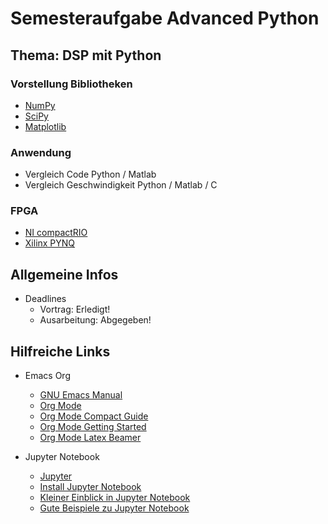 # Semesteraufgabe Advanced Python

## Thema: DSP mit Python

### Vorstellung Bibliotheken
* [NumPy](https://en.wikipedia.org/wiki/Numpy)
* [SciPy](https://en.wikipedia.org/wiki/Scipy)
* [Matplotlib](https://en.wikipedia.org/wiki/Matplotlib)

### Anwendung
* Vergleich Code Python / Matlab
* Vergleich Geschwindigkeit Python / Matlab / C

### FPGA
* [NI compactRIO](https://nifpga-python.readthedocs.io/en/latest/)
* [Xilinx PYNQ](http://www.pynq.io/)

## Allgemeine Infos
* Deadlines
  * Vortrag: Erledigt!
  * Ausarbeitung: Abgegeben!

## Hilfreiche Links
* Emacs Org
  * [GNU Emacs Manual](http://www.gnu.org/software/emacs/manual/html_node/emacs/index.html)
  * [Org Mode](https://orgmode.org/)
  * [Org Mode Compact Guide](https://orgmode.org/guide/)
  * [Org Mode Getting Started](https://orgmode.org/worg/org-tutorials/orgtutorial_dto.html)
  * [Org Mode Latex Beamer](https://orgmode.org/worg/exporters/beamer/tutorial.html)

* Jupyter Notebook
  * [Jupyter](https://jupyter.org/)
  * [Install Jupyter Notebook](https://jupyter.org/install)
  * [Kleiner Einblick in Jupyter Notebook](https://insights.tuhh.de/de/blog/tools/2019/02/21/jupyter-notebook-und-jupyterlab-fuer-open-science/)
  * [Gute Beispiele zu Jupyter Notebook](https://ramiro.org/notebooks/)
